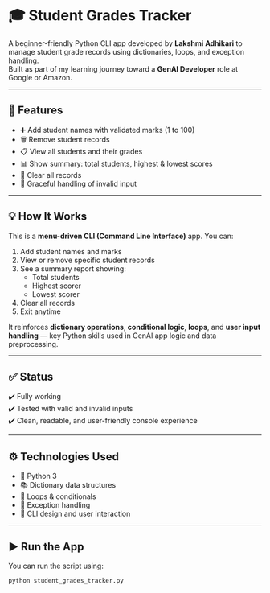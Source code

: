 # 🎓 Student Grades Tracker

A beginner-friendly Python CLI app developed by **Lakshmi Adhikari** to manage student grade records using dictionaries, loops, and exception handling.  
Built as part of my learning journey toward a **GenAI Developer** role at Google or Amazon.

---

## 📌 Features

- ➕ Add student names with validated marks (1 to 100)
- 🗑️ Remove student records
- 📋 View all students and their grades
- 📊 Show summary: total students, highest & lowest scores
- 🧹 Clear all records
- 🧪 Graceful handling of invalid input

---

## 💡 How It Works

This is a **menu-driven CLI (Command Line Interface)** app. You can:

1. Add student names and marks
2. View or remove specific student records
3. See a summary report showing:
   - Total students
   - Highest scorer
   - Lowest scorer
4. Clear all records
5. Exit anytime

It reinforces **dictionary operations**, **conditional logic**, **loops**, and **user input handling** — key Python skills used in GenAI app logic and data preprocessing.

---

## ✅ Status

✔️ Fully working  
✔️ Tested with valid and invalid inputs  
✔️ Clean, readable, and user-friendly console experience

---

## ⚙️ Technologies Used

- 🐍 Python 3
- 📚 Dictionary data structures
- 🔁 Loops & conditionals
- 🎯 Exception handling
- 💬 CLI design and user interaction

---

## ▶️ Run the App

You can run the script using:

```bash
python student_grades_tracker.py
